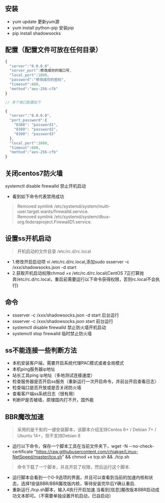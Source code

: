 ## 安装
* yum update 更新yum源
* yum install python-pip 安装pip
* pip install shadowsocks

## 配置（配置文件可放在任何目录）
```javascript
{
  "server":"0.0.0.0",
  "server_port":修改成你的端口号,
  "local_port":1080,
  "password":"修改成你的密码",
  "timeout":600,
  "method":"aes-256-cfb"
}

// 多个端口配置如下

{
  "server":"0.0.0.0",
  "port_password":{
    "8388": "password1",
    "8389": "password2",
    "8390": "password3"
  },
  "local_port":1080,
  "timeout":600,
  "method":"aes-256-cfb"
}
```

## 关闭centos7防火墙
systemctl disable firewalld 禁止开机启动
* 看到如下命令代表禁用成功
> Removed symlink /etc/systemd/system/multi-user.target.wants/firewalld.service.  
> Removed symlink /etc/systemd/system/dbus-org.fedoraproject.FirewallD1.service.  

## 设置ss开机启动
> 开机启动的文件目录 /etc/rc.d/rc.local
* 1.修改开启启动项 vi /etc/rc.d/rc.local,添加sudo ssserver -c /xxx/shadowsocks.json -d start
* 2.获取开机启动权限chmod +x /etc/rc.d/rc.local(CentOS 7正打算抛弃/etc/rc.d/rc.local，重启前需要运行以下命令获得权限，否则rc.local不会执行)

## 命令
* ssserver -c /xxx/shadowsocks.json -d start 后台运行
* ssserver -c /xxx/shadowsocks.json start 前台运行
* systemctl disable firewalld 禁止防火墙开机启动
* systemctl stop firewalld 临时禁止防火墙

## ss不能连接一些判断方法
* 本机安装客户端，需要开启系统代理PAC模式或者全局模式
* 本机ping服务器ip地址
* 站长工具ping ip地址（多地测试连接速度）
* 检查服务器是否开启ss服务（重新运行一次开启命令，并前台开启查看日志）
* 检查端口是否开放或是否关闭防火墙
* 查看客户端ss系统日志（很有用）
* 判断IP是否被墙，原理国内打不开，国外能

## BBR魔改加速
> 采用的是千影的一键安装脚本，该脚本介绍支持Centos 6+ / Debian 7+ / Ubuntu 14+，但不支持Debian 8  
* 运行以下命令，保存一个脚本工具在当前文件夹下，wget -N --no-check-certificate "https://raw.githubusercontent.com/chiakge/Linux-NetSpeed/master/tcp.sh" && chmod +x tcp.sh && ./tcp.sh
> 命令下载了一个脚本，并且开启了权限，然后运行这个脚本.  
* 运行脚本会看到一个0-9选项的界面，并且可以查看到当前的加速内核和状态，选择1安装BBR/BBR魔改版内核，等待安装完毕后Y确认重启.
* 重新运行./tcp.sh脚本，输入4执行开启加速.当看到[信息]魔改版本BBR启动成功文本即可。（不需要单独设置开机启动，已自启动）
